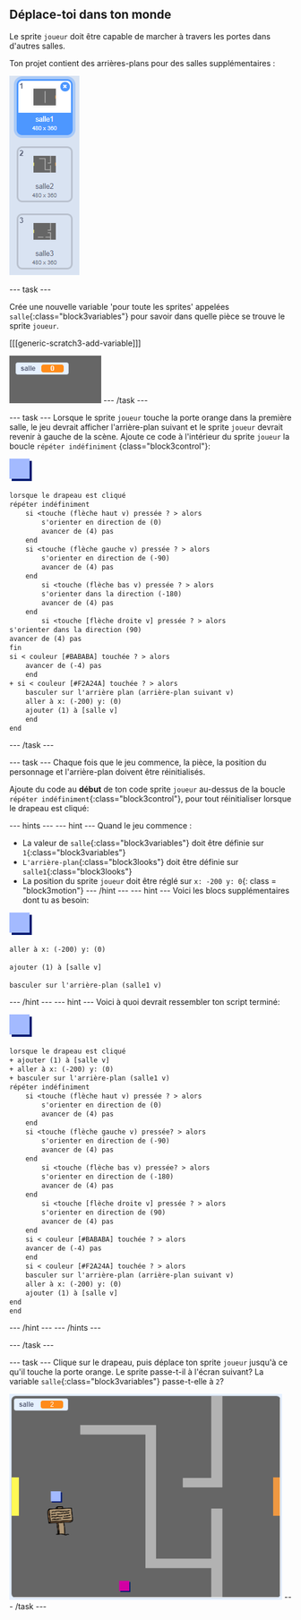 ## Déplace-toi dans ton monde

Le sprite `joueur` doit être capable de marcher à travers les portes dans d'autres salles.

Ton projet contient des arrières-plans pour des salles supplémentaires :

![capture d'écran](images/world-backdrops.png)

\--- task \---

Crée une nouvelle variable 'pour toute les sprites' appelées `salle`{:class="block3variables"} pour savoir dans quelle pièce se trouve le sprite `joueur`.

[[[generic-scratch3-add-variable]]]

![capture d'écran](images/world-room.png) \--- /task \---

\--- task \--- Lorsque le sprite `joueur` touche la porte orange dans la première salle, le jeu devrait afficher l'arrière-plan suivant et le sprite `joueur` devrait revenir à gauche de la scène. Ajoute ce code à l'intérieur du sprite `joueur` la boucle `répéter indéfiniment` {class="block3control"}:

![joueur](images/player.png)

```blocks3
lorsque le drapeau est cliqué
répéter indéfiniment
    si <touche (flèche haut v) pressée ? > alors
        s'orienter en direction de (0)
        avancer de (4) pas
    end
    si <touche (flèche gauche v) pressée ? > alors
        s'orienter en direction de (-90)
        avancer de (4) pas
    end
        si <touche (flèche bas v) pressée ? > alors
        s'orienter dans la direction (-180)
        avancer de (4) pas
    end
        si <touche [flèche droite v] pressée ? > alors
s'orienter dans la direction (90)
avancer de (4) pas
fin
si < couleur [#BABABA] touchée ? > alors
    avancer de (-4) pas
    end
+ si < couleur [#F2A24A] touchée ? > alors
    basculer sur l'arrière plan (arrière-plan suivant v)
    aller à x: (-200) y: (0)
    ajouter (1) à [salle v]
    end
end
```

\--- /task \---

\--- task \--- Chaque fois que le jeu commence, la pièce, la position du personnage et l'arrière-plan doivent être réinitialisés.

Ajoute du code au **début** de ton code sprite `joueur` au-dessus de la boucle `répéter indéfiniment`{:class="block3control"}, pour tout réinitialiser lorsque le drapeau est cliqué:

\--- hints \--- \--- hint \--- Quand le jeu commence :

+ La valeur de `salle`{:class="block3variables"} doit être définie sur `1`{:class="block3variables"}
+ `L'arrière-plan`{:class="block3looks"} doit être définie sur `salle1`{:class="block3looks"}
+ La position du sprite `joueur` doit être réglé sur `x: -200 y: 0`{: class = "block3motion"} \--- /hint \--- \--- hint \--- Voici les blocs supplémentaires dont tu as besoin:

![joueur](images/player.png)

```blocks3
aller à x: (-200) y: (0)

ajouter (1) à [salle v]

basculer sur l'arrière-plan (salle1 v)
```

\--- /hint \--- \--- hint \--- Voici à quoi devrait ressembler ton script terminé:

![joueur](images/player.png)

```blocks3
lorsque le drapeau est cliqué
+ ajouter (1) à [salle v]
+ aller à x: (-200) y: (0)
+ basculer sur l'arrière-plan (salle1 v)
répéter indéfiniment
    si <touche (flèche haut v) pressée ? > alors
        s'orienter en direction de (0)
        avancer de (4) pas
    end
    si <touche (flèche gauche v) pressée? > alors
        s'orienter en direction de (-90)
        avancer de (4) pas
    end
        si <touche (flèche bas v) pressée? > alors
        s'orienter en direction de (-180)
        avancer de (4) pas
    end
        si <touche [flèche droite v] pressée ? > alors
        s'orienter en direction de (90)
        avancer de (4) pas
    end
    si < couleur [#BABABA] touchée ? > alors
    avancer de (-4) pas
    end
    si < couleur [#F2A24A] touchée ? > alors
    basculer sur l'arrière-plan (arrière-plan suivant v)
    aller à x: (-200) y: (0)
    ajouter (1) à [salle v]
end
end
```

\--- /hint \--- \--- /hints \---

\--- /task \---

\--- task \--- Clique sur le drapeau, puis déplace ton sprite `joueur` jusqu'à ce qu'il touche la porte orange. Le sprite passe-t-il à l'écran suivant? La variable `salle`{:class="block3variables"} passe-t-elle à `2`?

![capture d'écran](images/world-room-test.png) \--- /task \---